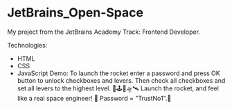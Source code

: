 # JetBrains_Open-Space
My project from the JetBrains Academy Track: Frontend Developer.

Technologies:
- HTML
- CSS
- JavaScript
Demo: 
To launch the rocket enter a password and press OK button to unlock checkboxes and levers. Then check all checkboxes and set all levers to the highest level. 🌌🕹🚀🛸🛰 Launch the rocket, and feel like a real space engineer!
🚀 Password = "TrustNo1".🚀
